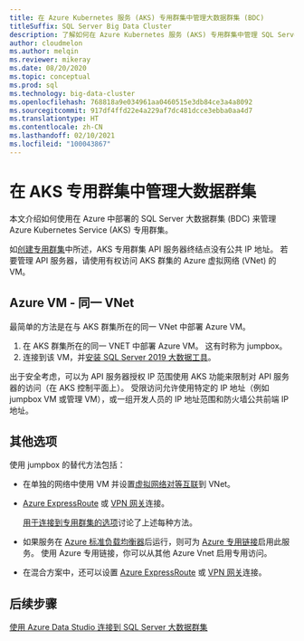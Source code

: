 ```yaml
---
title: 在 Azure Kubernetes 服务 (AKS) 专用群集中管理大数据群集 (BDC)
titleSuffix: SQL Server Big Data Cluster
description: 了解如何在 Azure Kubernetes 服务 (AKS) 专用群集中管理 SQL Server 大数据群集。
author: cloudmelon
ms.author: melqin
ms.reviewer: mikeray
ms.date: 08/20/2020
ms.topic: conceptual
ms.prod: sql
ms.technology: big-data-cluster
ms.openlocfilehash: 768818a9e034961aa0460515e3db84ce3a4a8092
ms.sourcegitcommit: 917df4ffd22e4a229af7dc481dcce3ebba0aa4d7
ms.translationtype: HT
ms.contentlocale: zh-CN
ms.lasthandoff: 02/10/2021
ms.locfileid: "100043867"
---
```

# <a name="manage-big-data-cluster-in-aks-private-cluster"></a>在 AKS 专用群集中管理大数据群集

本文介绍如何使用在 Azure 中部署的 SQL Server 大数据群集 (BDC) 来管理 Azure Kubernetes Service (AKS) 专用群集。

如[创建专用群集](/azure/aks/private-clusters/)中所述，AKS 专用群集 API 服务器终结点没有公共 IP 地址。 若要管理 API 服务器，请使用有权访问 AKS 群集的 Azure 虚拟网络 (VNet) 的 VM。

## <a name="azure-vm---same-vnet"></a>Azure VM - 同一 VNet

最简单的方法是在与 AKS 群集所在的同一 VNet 中部署 Azure VM。

1. 在 AKS 群集所在的同一 VNET 中部署 Azure VM。 这有时称为 jumpbox。
1. 连接到该 VM，并[安装 SQL Server 2019 大数据工具](deployment-guidance.md#install-sql-server-2019-big-data-tools)。

出于安全考虑，可以为 API 服务器授权 IP 范围使用 AKS 功能来限制对 API 服务器的访问（在 AKS 控制平面上）。 受限访问允许使用特定的 IP 地址（例如 jumpbox VM 或管理 VM），或一组开发人员的 IP 地址范围和防火墙公共前端 IP 地址。

## <a name="other-options"></a>其他选项

使用 jumpbox 的替代方法包括：

* 在单独的网络中使用 VM 并设置[虚拟网络对等互联](/azure/virtual-network/virtual-network-peering-overview)到 VNet。

* [Azure ExpressRoute](/azure/expressroute/expressroute-introduction) 或 [VPN 网关](/azure/vpn-gateway/vpn-gateway-about-vpngateways)连接。

   [用于连接到专用群集的选项](/azure/aks/private-clusters#options-for-connecting-to-the-private-cluster)讨论了上述每种方法。

* 如果服务在 [Azure 标准负载均衡器](/azure/aks/load-balancer-standard)后运行，则可为 [Azure 专用链接](/azure/private-link/private-link-service-overview#limitations)启用此服务。 使用 Azure 专用链接，你可以从其他 Azure Vnet 启用专用访问。

* 在混合方案中，还可以设置 [Azure ExpressRoute](/azure/expressroute/expressroute-introduction) 或 [VPN 网关](/azure/vpn-gateway/vpn-gateway-about-vpngateways)连接。

## <a name="next-steps"></a>后续步骤

[使用 Azure Data Studio 连接到 SQL Server 大数据群集](connect-to-big-data-cluster.md)